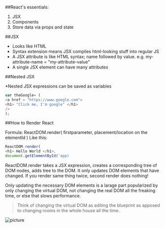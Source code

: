 ##React's essentials:

1. JSX
2. Components
3. Store data via props and state

##JSX

* Looks like HTML
* Syntax extension means JSX compiles html-looking stuff into regular JS
* A JSX attribute is like HTML syntax; name followed by value. e.g. my-attribute-name = "my-attribute-value"
* A single JSX element can have many attributes

##Nested JSX

*Nested JSX expressions can be saved as variables
```js
var theGoogle= (
<a href = "https://www.google.com">
<h1> "Click me, I'm google" </h1>
/>
);
```

##How to Render React

Formula:
ReactDOM.render(
firstparameter,
placement/location on the elementId
)
Like this:

```js
ReactDOM.render(
<h1> Hello World </h1>,
document.getElementById('app)
```


ReactDOM.render takes a JSX expression, creates a corresponding tree of DOM nodes, adds tree to the DOM. It only updates DOM elements that have changed. If you render same thing twice, second render does nothing!

Only updating the necessary DOM elements is a larage part popularized by only changing the virtual DOM, not changing the real DOM all the freaking time, or else that slows performance.

> Think of changing the virtual DOM as editing the blueprint as apposed to changing rooms in the whole house all the time.

![picture](http://media.lifehealthpro.com/lifehealthpro/article/2015/06/11/914-reality-vs-blueprint-515657165-738x415ts.jpg)
